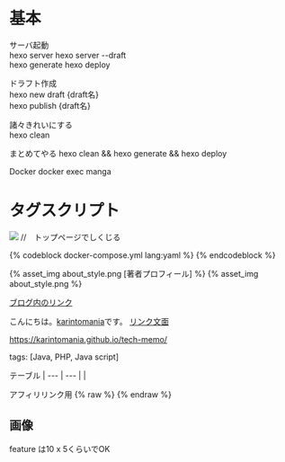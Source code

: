 # 基本

サーバ起動  
hexo server
hexo server --draft  
hexo generate
hexo deploy

ドラフト作成  
hexo new draft {draft名}  
hexo publish {draft名}    

諸々きれいにする  
hexo clean

まとめてやる
hexo clean && hexo generate && hexo deploy

Docker
docker exec manga


# タグスクリプト
![](initializr.png) //　トップページでしくじる

{% codeblock docker-compose.yml lang:yaml %}
{% endcodeblock %}

{% asset_img about_style.png [著者プロフィール] %}
{% asset_img about_style.png %}

[ブログ内のリンク](/tech-memo/2020/04/2020-0415-hexoCheatsheet/)

こんにちは。[karintomania](https://twitter.com/karintozuki)です。
[リンク文面](https://orchid.run/wiki/learn )

https://karintomania.github.io/tech-memo/

tags: [Java, PHP, Java script]

テーブル
|
--- | ---
|
|

アフィリリンク用
{% raw %}
{% endraw %}

## 画像
feature は10 x 5くらいでOK
